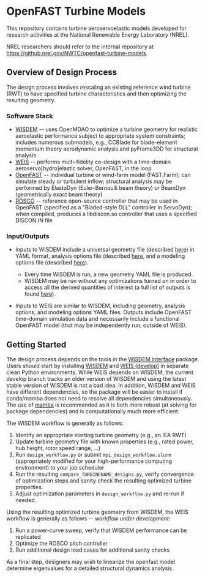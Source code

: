 # OpenFAST Turbine Models

This repository contains turbine aeroservoelastic models developed for research activities at the National Renewable Energy Laboratory (NREL). 

NREL researchers should refer to the internal repository at https://github.nrel.gov/NWTC/openfast-turbine-models.

## Overview of Design Process
The design process involves rescaling an existing reference wind turbine (RWT) to have specified turbine characteristics and then optimizing the resulting geometry.

### Software Stack

* [WISDEM](https://wisdem.readthedocs.io) -- uses OpenMDAO to optimize a turbine geometry for realistic aeroelastic performance subject to appropriate system constraints; includes numerous submodels, e.g., CCBlade for blade-element momentum theory aerodynamic analysis and pyFrame3DD for structural analysis
* [WEIS](https://weis.readthedocs.io) -- performs multi-fidelity co-design with a time-domain aeroservo[hydro]elastic solver, OpenFAST, in the loop
* [OpenFAST](https://openfast.readthedocs.io) -- individual turbine or wind-farm model (FAST.Farm); can simulate steady or turbulent inflow; structural analysis may be performed by ElastoDyn (Euler-Bernoulli beam theory) or BeamDyn (geometrically exact beam theory)
* [ROSCO](https://rosco.readthedocs.io/) -- reference open-source controller that may be used in OpenFAST (specified as a "Bladed-style DLL" controller in ServoDyn); when compiled, produces a libdiscon.so controller that uses a specified DISCON.IN file

### Input/Outputs

* Inputs to WISDEM include a universal geometry file (described [here](https://windio.readthedocs.io)) in YAML format, analysis options file (described [here](https://wisdem.readthedocs.io/en/master/inputs/analysis_schema.html#), and a modeling options file (described [here](https://wisdem.readthedocs.io/en/master/inputs/modeling_schema.html#)).

	* Every time WISDEM is run, a new geometry YAML file is produced.
	* WISDEM may be run without any optimizations turned on in order to access all the derived quantities of interest (a full list of outputs is found [here](https://wisdem.readthedocs.io/en/master/outputs.html)).

* Inputs to WEIS are similar to WISDEM, including geometry, analysis options, and modeling options YAML files. Outputs include OpenFAST time-domain simulation data and necessarily include a functional OpenFAST model (that may be independently run, outside of WEIS).

## Getting Started

The design process depends on the tools in the [WISDEM Interface](https://github.com/ewquon/WisdemInterface) package. Users should start by installing [WISDEM](https://github.com/WISDEM/WISDEM) and [WEIS (develop)](https://github.com/wisdem/weis/tree/develop) in separate clean Python environments. While WEIS depends on WISDEM, the current develop branch tracks an older version of WISDEM and using the latest stable version of WISDEM is not a bad idea. In addition, WiSDEM and WEIS have different dependencies, so the package will be easier to install if conda/mamba does not need to resolve all dependencies simultaneously. The use of [mamba](https://github.com/conda-forge/miniforge#mambaforge) is recommended as it is both more robust (at solving for package dependencies) and is computationally much more efficient. 

The WISDEM workflow is generally as follows:

1. Identify an appropriate starting turbine geometry (e.g., an IEA RWT)
2. Update turbine geometry file with known properties (e.g., rated power, hub height, rotor speed range, ...)
3. Run `design_workflow.py` or submit `mpi_design_workflow.slurm` (appropriately modified for your high-performance computing environment) to your job scheduler
4. Run the resulting `compare_TURBINENAME_designs.py`, verify convergence of optimization steps and sanity check the resulting optimized turbine properties.
5. Adjust optimization parameters in `design_workflow.py` and re-run if needed.

Using the resulting optimized turbine geometry from WISDEM, the WEIS workflow is generally as follows *-- workflow under development*:

1. Run a power-curve sweep, verify that WISDEM performance can be replicated
2. Optimize the ROSCO pitch controller
3. Run additional design load cases for additional sanity checks

As a final step, designers may wish to linearize the openfast model determine eigenvalues for a detailed structural dynamics analysis.
